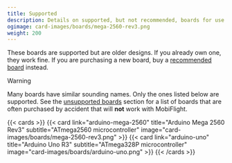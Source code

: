 ```yaml
---
title: Supported
description: Details on supported, but not recommended, boards for use with MobiFlight.
ogimage: card-images/boards/mega-2560-rev3.png
weight: 200
---
```


These boards are supported but are older designs. If you already own one, they work fine. If you are
purchasing a new board, buy a [recommended board](/boards/recommended) instead.

> [!WARNING]
> Many boards have similar sounding names. Only the ones listed below are supported. See the
> [unsupported boards](/boards/unsupported) section for a list of boards that are often purchased by accident
> that will **not** work with MobiFlight.

{{< cards >}}
{{< card link="arduino-mega-2560" title="Arduino Mega 2560 Rev3" subtitle="ATmega2560 microcontroller" image="card-images/boards/mega-2560-rev3.png" >}}
{{< card link="arduino-uno" title="Arduino Uno R3" subtitle="ATmega328P microcontroller" image="card-images/boards/arduino-uno.png" >}}
{{< /cards >}}
